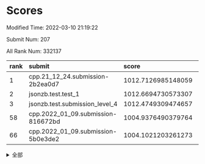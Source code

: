 # Scores

Modified Time: 2022-03-10 21:19:22

Submit Num: 207

All Rank Num: 332137

| rank |               submit               |       score        |       sigma        | pk_num |
| :--- | :--------------------------------- | :----------------- | :----------------- | :----- |
| 1    | cpp.21_12_24.submission-2b2ea0d7   | 1012.7126985148059 | 0.8138967666246291 | 6419   |
| 2    | jsonzb.test.test_1                 | 1012.6694730573307 | 0.8063428455295194 | 6416   |
| 3    | jsonzb.test.submission_level_4     | 1012.4749309474657 | 0.804532565285976  | 6420   |
| 58   | cpp.2022_01_09.submission-816672bd | 1004.9376490379764 | 0.7257658434029934 | 6417   |
| 66   | cpp.2022_01_09.submission-5b0e3de2 | 1004.1021203261273 | 0.7145647912186084 | 6413   |


<details>
<summary>全部</summary>

| rank |                 submit                 |       score        |       sigma        | pk_num |
| :--- | :------------------------------------- | :----------------- | :----------------- | :----- |
| 1    | cpp.21_12_24.submission-2b2ea0d7       | 1012.7126985148059 | 0.8138967666246291 | 6419   |
| 2    | jsonzb.test.test_1                     | 1012.6694730573307 | 0.8063428455295194 | 6416   |
| 3    | jsonzb.test.submission_level_4         | 1012.4749309474657 | 0.804532565285976  | 6420   |
| 4    | gobigger.level_3.submission_level_3_17 | 1011.5950233995568 | 0.7857160031449392 | 6420   |
| 5    | gobigger.level_3.submission_level_3_45 | 1011.5380519662824 | 0.7687146265834793 | 6417   |
| 6    | gobigger.level_3.submission_level_3_41 | 1011.347259408072  | 0.7769167285065364 | 6419   |
| 7    | gobigger.level_3.submission_level_3_6  | 1011.1482857173951 | 0.7661541299555503 | 6421   |
| 8    | gobigger.level_3.submission_level_3_49 | 1011.1371249708044 | 0.7838319626763048 | 6418   |
| 9    | gobigger.level_3.submission_level_3_1  | 1010.7624146726127 | 0.7836855034363798 | 6409   |
| 10   | gobigger.level_3.submission_level_3_43 | 1010.6743642534424 | 0.7799676215791462 | 6421   |
| 11   | gobigger.level_3.submission_level_3_14 | 1010.6723487121635 | 0.750431892900022  | 6419   |
| 12   | gobigger.level_3.submission_level_3_46 | 1010.5969769169556 | 0.7499034246564312 | 6417   |
| 13   | gobigger.level_3.submission_level_3_4  | 1010.5935436141674 | 0.7634269169667987 | 6419   |
| 14   | gobigger.level_3.submission_level_3_39 | 1010.4157370512293 | 0.768271165369102  | 6422   |
| 15   | gobigger.level_3.submission_level_3_36 | 1010.3690615818108 | 0.7714241086089363 | 6415   |
| 16   | gobigger.level_3.submission_level_3_22 | 1010.3454291142807 | 0.7544357724082771 | 6422   |
| 17   | gobigger.level_3.submission_level_3_0  | 1010.3395633002175 | 0.7641965083296149 | 6415   |
| 18   | gobigger.level_3.submission_level_3_48 | 1010.278453264642  | 0.7578686390756136 | 6419   |
| 19   | gobigger.level_3.submission_level_3_8  | 1010.2313826735518 | 0.7384454267089852 | 6423   |
| 20   | gobigger.level_3.submission_level_3_38 | 1010.2215125444377 | 0.740806322539479  | 6422   |
| 21   | gobigger.level_3.submission_level_3_42 | 1010.2119459146279 | 0.7583964866069784 | 6416   |
| 22   | gobigger.level_3.submission_level_3_12 | 1010.1559793953347 | 0.7667034108091317 | 6422   |
| 23   | gobigger.level_3.submission_level_3_23 | 1010.1424756378133 | 0.7678299569916864 | 6421   |
| 24   | gobigger.level_3.submission_level_3_25 | 1010.1261172153539 | 0.7752810140262854 | 6418   |
| 25   | gobigger.level_3.submission_level_3_37 | 1010.0980831562571 | 0.7985715626605501 | 6420   |
| 26   | gobigger.level_3.submission_level_3_11 | 1010.0432079938502 | 0.7407412251643741 | 6420   |
| 27   | gobigger.level_3.submission_level_3_13 | 1010.0338001882758 | 0.7574767118694692 | 6421   |
| 28   | gobigger.level_3.submission_level_3_31 | 1010.0217244164625 | 0.7491313714114992 | 6419   |
| 29   | gobigger.level_3.submission_level_3_30 | 1009.9405448061768 | 0.757179023961634  | 6417   |
| 30   | gobigger.level_3.submission_level_3_28 | 1009.9335083496123 | 0.7657789561079669 | 6421   |
| 31   | gobigger.level_3.submission_level_3_26 | 1009.8666222878926 | 0.7617548142907423 | 6416   |
| 32   | gobigger.level_3.submission_level_3_19 | 1009.853240511831  | 0.7392544630497412 | 6417   |
| 33   | gobigger.level_3.submission_level_3_5  | 1009.7704908058275 | 0.7489834574070251 | 6415   |
| 34   | gobigger.level_3.submission_level_3_29 | 1009.7219735348161 | 0.7575263857635396 | 6416   |
| 35   | gobigger.level_3.submission_level_3_32 | 1009.699336250386  | 0.732877741174788  | 6415   |
| 36   | gobigger.level_3.submission_level_3_16 | 1009.6895616261028 | 0.7377759152363026 | 6416   |
| 37   | gobigger.level_3.submission_level_3_9  | 1009.6502349265825 | 0.7610397358475844 | 6416   |
| 38   | gobigger.level_3.submission_level_3_10 | 1009.6466003054678 | 0.7506772331141164 | 6419   |
| 39   | gobigger.level_3.submission_level_3_2  | 1009.6393107922617 | 0.7649798798403153 | 6414   |
| 40   | gobigger.level_3.submission_level_3_7  | 1009.6356348942339 | 0.7505262899231777 | 6422   |
| 41   | gobigger.level_3.submission_level_3_44 | 1009.6300839534596 | 0.7415589201409292 | 6414   |
| 42   | gobigger.level_3.submission_level_3_24 | 1009.5324001234148 | 0.7513300342267393 | 6420   |
| 43   | gobigger.level_3.submission_level_3_34 | 1009.3799204295218 | 0.7632748122723636 | 6419   |
| 44   | gobigger.level_3.submission_level_3_21 | 1009.3385529251163 | 0.7600455351144674 | 6417   |
| 45   | gobigger.level_3.submission_level_3_33 | 1009.3153375316763 | 0.7319060188134681 | 6419   |
| 46   | gobigger.level_3.submission_level_3_3  | 1009.2448793228923 | 0.7442811910989231 | 6419   |
| 47   | gobigger.level_3.submission_level_3_35 | 1009.2336975792315 | 0.7278691705002357 | 6418   |
| 48   | gobigger.level_3.submission_level_3_27 | 1009.1951924383307 | 0.7740403230880805 | 6418   |
| 49   | gobigger.level_3.submission_level_3_40 | 1009.0558754883169 | 0.7549398258917327 | 6415   |
| 50   | gobigger.level_3.submission_level_3_15 | 1008.7055041194391 | 0.7491270345842913 | 6422   |
| 51   | gobigger.level_3.submission_level_3_20 | 1008.5610207261199 | 0.7507134736575934 | 6419   |
| 52   | gobigger.level_3.submission_level_3_47 | 1008.2927435324817 | 0.7364774323425675 | 6422   |
| 53   | gobigger.level_3.submission_level_3_18 | 1008.2766335965947 | 0.7534691593661392 | 6413   |
| 54   | gobigger.level_1.submission_level_1_26 | 1005.3224006450533 | 0.7162526440641056 | 6410   |
| 55   | gobigger.level_1.submission_level_1_19 | 1005.2364460979126 | 0.7270427685439941 | 6423   |
| 56   | gobigger.level_1.submission_level_1_46 | 1005.0570609343905 | 0.733229927849076  | 6420   |
| 57   | gobigger.level_1.submission_level_1_29 | 1004.9382069417821 | 0.7223220946437509 | 6419   |
| 58   | cpp.2022_01_09.submission-816672bd     | 1004.9376490379764 | 0.7257658434029934 | 6417   |
| 59   | gobigger.level_1.submission_level_1_2  | 1004.8221965814487 | 0.733166721796598  | 6420   |
| 60   | gobigger.level_1.submission_level_1_39 | 1004.725705973983  | 0.7219604171105984 | 6418   |
| 61   | gobigger.level_1.submission_level_1_6  | 1004.621624940962  | 0.7103538548057555 | 6422   |
| 62   | gobigger.level_1.submission_level_1_9  | 1004.3932034859746 | 0.7257787811967864 | 6418   |
| 63   | gobigger.level_1.submission_level_1_16 | 1004.3545476068592 | 0.7309421771608337 | 6422   |
| 64   | gobigger.level_1.submission_level_1_30 | 1004.1297922126772 | 0.7187260755234345 | 6417   |
| 65   | gobigger.level_1.submission_level_1_32 | 1004.1282109314482 | 0.7309863603868084 | 6419   |
| 66   | cpp.2022_01_09.submission-5b0e3de2     | 1004.1021203261273 | 0.7145647912186084 | 6413   |
| 67   | gobigger.level_1.submission_level_1_15 | 1004.0880076198764 | 0.7258112279872097 | 6418   |
| 68   | gobigger.level_1.submission_level_1_18 | 1004.0764108967943 | 0.7280679606920792 | 6419   |
| 69   | gobigger.level_1.submission_level_1_17 | 1004.0760742114956 | 0.7210018365834391 | 6418   |
| 70   | gobigger.level_1.submission_level_1_31 | 1003.9774855264957 | 0.717414791130026  | 6420   |
| 71   | gobigger.level_1.submission_level_1_4  | 1003.9638433631842 | 0.7103073360149172 | 6423   |
| 72   | gobigger.level_1.submission_level_1_48 | 1003.9412761979211 | 0.7091188535457862 | 6416   |
| 73   | gobigger.level_1.submission_level_1_12 | 1003.9109224464644 | 0.7267936218617802 | 6417   |
| 74   | gobigger.level_1.submission_level_1_11 | 1003.899442649215  | 0.7165842591679317 | 6419   |
| 75   | gobigger.level_1.submission_level_1_49 | 1003.8948127001623 | 0.7174588002381853 | 6419   |
| 76   | gobigger.level_1.submission_level_1_20 | 1003.8030707315246 | 0.7155505488254321 | 6412   |
| 77   | gobigger.level_1.submission_level_1_14 | 1003.784232586492  | 0.7254349226037873 | 6420   |
| 78   | gobigger.level_1.submission_level_1_25 | 1003.6882589337079 | 0.7260397866072281 | 6416   |
| 79   | gobigger.level_1.submission_level_1_37 | 1003.6688088056036 | 0.7110604714598094 | 6416   |
| 80   | gobigger.level_1.submission_level_1_44 | 1003.5703112776685 | 0.7195296889045907 | 6419   |
| 81   | gobigger.level_1.submission_level_1_27 | 1003.5160776901336 | 0.718281535423332  | 6420   |
| 82   | gobigger.level_1.submission_level_1_8  | 1003.4302692709657 | 0.7207161874022086 | 6414   |
| 83   | gobigger.level_1.submission_level_1_35 | 1003.4191153076691 | 0.7108844024638704 | 6418   |
| 84   | gobigger.level_1.submission_level_1_7  | 1003.2678367542286 | 0.7128369161795495 | 6419   |
| 85   | gobigger.level_1.submission_level_1_13 | 1003.2329003510038 | 0.713452012277703  | 6419   |
| 86   | gobigger.level_1.submission_level_1_45 | 1003.2224387770885 | 0.7150184439238984 | 6413   |
| 87   | gobigger.level_1.submission_level_1_28 | 1003.1585715188005 | 0.7095241458505133 | 6419   |
| 88   | gobigger.level_1.submission_level_1_5  | 1003.1318098447341 | 0.7126801022752729 | 6419   |
| 89   | gobigger.level_1.submission_level_1_42 | 1003.1156761941284 | 0.717707428590691  | 6420   |
| 90   | gobigger.level_1.submission_level_1_3  | 1003.0796245727726 | 0.721704016043041  | 6416   |
| 91   | gobigger.level_1.submission_level_1_36 | 1002.9944605487261 | 0.7204661220025069 | 6417   |
| 92   | gobigger.level_1.submission_level_1_40 | 1002.9794455211073 | 0.7055583187753652 | 6420   |
| 93   | gobigger.level_1.submission_level_1_43 | 1002.9732766604016 | 0.7124622766108631 | 6421   |
| 94   | gobigger.level_1.submission_level_1_33 | 1002.9042557983777 | 0.7208055349331279 | 6416   |
| 95   | gobigger.level_1.submission_level_1_0  | 1002.8214619136041 | 0.7184447261901868 | 6421   |
| 96   | gobigger.level_1.submission_level_1_38 | 1002.773123897999  | 0.7189722016654632 | 6422   |
| 97   | gobigger.level_1.submission_level_1_21 | 1002.7654887986906 | 0.7136067681000815 | 6422   |
| 98   | gobigger.level_1.submission_level_1_34 | 1002.6903237607695 | 0.7054013581744437 | 6413   |
| 99   | gobigger.level_1.submission_level_1_23 | 1002.6873008093444 | 0.7115857244155684 | 6416   |
| 100  | gobigger.level_1.submission_level_1_24 | 1002.4640844627804 | 0.7132934461611491 | 6422   |
| 101  | gobigger.level_1.submission_level_1_1  | 1002.3507261900975 | 0.7159254574226503 | 6421   |
| 102  | gobigger.level_1.submission_level_1_22 | 1002.3058473749564 | 0.7130481490674366 | 6415   |
| 103  | gobigger.level_1.submission_level_1_10 | 1002.2686548233619 | 0.7138362211768318 | 6421   |
| 104  | gobigger.level_1.submission_level_1_41 | 1001.9996520460463 | 0.707206846990281  | 6417   |
| 105  | gobigger.level_1.submission_level_1_47 | 1001.954803817924  | 0.7215072087658166 | 6421   |
| 106  | gobigger.random.submission_random_15   | 997.8597850766279  | 0.7147450749647318 | 6417   |
| 107  | gobigger.random.submission_random_46   | 997.4445111413161  | 0.7106687073013055 | 6420   |
| 108  | gobigger.random.submission_random_43   | 997.2641666596692  | 0.7018019848405039 | 6414   |
| 109  | gobigger.random.submission_random_33   | 997.1937799335598  | 0.7141632118207968 | 6419   |
| 110  | gobigger.random.submission_random_48   | 997.188029671667   | 0.7097146148945914 | 6415   |
| 111  | gobigger.random.submission_random_30   | 996.8829852414475  | 0.7252171788209761 | 6418   |
| 112  | gobigger.random.submission_random_5    | 996.740056800215   | 0.7230313155211139 | 6415   |
| 113  | gobigger.random.submission_random_31   | 996.6135315377305  | 0.7024166272149336 | 6422   |
| 114  | gobigger.random.submission_random_49   | 996.5676916625729  | 0.7146536880921894 | 6418   |
| 115  | gobigger.random.submission_random_32   | 996.4440515222994  | 0.7136599332812765 | 6410   |
| 116  | gobigger.random.submission_random_11   | 996.3892126238574  | 0.7202161057053919 | 6419   |
| 117  | gobigger.random.submission_random_24   | 996.3787098792689  | 0.7179148678093908 | 6419   |
| 118  | gobigger.random.submission_random_6    | 996.2516473187758  | 0.7064006643338556 | 6421   |
| 119  | gobigger.random.submission_random_41   | 996.2437485053891  | 0.7151343088296971 | 6417   |
| 120  | gobigger.random.submission_random_29   | 996.2145318671679  | 0.7157242070471955 | 6421   |
| 121  | gobigger.random.submission_random_22   | 996.2129008651939  | 0.705364148204911  | 6419   |
| 122  | gobigger.random.submission_random_12   | 996.1583668796819  | 0.7110900497811317 | 6420   |
| 123  | gobigger.random.submission_random_9    | 996.1419611760608  | 0.6966513116561519 | 6417   |
| 124  | gobigger.random.submission_random_8    | 996.1359494847259  | 0.7145451344031223 | 6419   |
| 125  | gobigger.random.submission_random_13   | 996.1106815747138  | 0.7134236908774508 | 6418   |
| 126  | gobigger.random.submission_random_23   | 996.1043783907871  | 0.7125205880957216 | 6422   |
| 127  | gobigger.random.submission_random_37   | 996.0111424660504  | 0.7083897503205084 | 6419   |
| 128  | gobigger.random.submission_random_21   | 995.9924802316906  | 0.7137154680926212 | 6423   |
| 129  | gobigger.random.submission_random_19   | 995.9615192334567  | 0.6980090939065142 | 6415   |
| 130  | gobigger.random.submission_random_25   | 995.9578756520065  | 0.7123543077903416 | 6416   |
| 131  | gobigger.random.submission_random_42   | 995.9458992378579  | 0.7229624682034885 | 6420   |
| 132  | gobigger.random.submission_random_47   | 995.9221814860541  | 0.7164077981041151 | 6418   |
| 133  | gobigger.random.submission_random_36   | 995.8952668131228  | 0.713350656937796  | 6420   |
| 134  | gobigger.random.submission_random_26   | 995.8104694564463  | 0.7099447711166604 | 6417   |
| 135  | gobigger.random.submission_random_2    | 995.7434099058885  | 0.704774348549523  | 6418   |
| 136  | gobigger.random.submission_random_45   | 995.7182981874859  | 0.7045269707715386 | 6415   |
| 137  | gobigger.random.submission_random_35   | 995.6996069068882  | 0.7067523825148165 | 6422   |
| 138  | gobigger.random.submission_random_44   | 995.6659664951233  | 0.7133624409604508 | 6418   |
| 139  | gobigger.random.submission_random_34   | 995.6338365164539  | 0.7071140520731073 | 6420   |
| 140  | gobigger.random.submission_random_17   | 995.6289660301446  | 0.7125744786701504 | 6413   |
| 141  | gobigger.random.submission_random_0    | 995.6093491806012  | 0.699907140174633  | 6422   |
| 142  | gobigger.random.submission_random_1    | 995.55780535104    | 0.7175705983077795 | 6413   |
| 143  | gobigger.random.submission_random_27   | 995.5065052831584  | 0.7155027987538642 | 6422   |
| 144  | gobigger.random.submission_random_18   | 995.5032782553963  | 0.7220115155056985 | 6425   |
| 145  | gobigger.random.submission_random_16   | 995.3628073222026  | 0.7117630046505967 | 6418   |
| 146  | gobigger.random.submission_random_39   | 995.2629598768315  | 0.7178089675348294 | 6417   |
| 147  | gobigger.random.submission_random_7    | 995.2399462257539  | 0.7212630016217659 | 6416   |
| 148  | gobigger.random.submission_random_4    | 995.191729883951   | 0.7019842922022113 | 6412   |
| 149  | gobigger.random.submission_random_14   | 995.1832999077018  | 0.7317447109139429 | 6415   |
| 150  | gobigger.random.submission_random_40   | 995.116018136974   | 0.7155083247541564 | 6417   |
| 151  | gobigger.random.submission_random_10   | 995.1031568135375  | 0.7120914403298628 | 6416   |
| 152  | gobigger.random.submission_random_38   | 995.0234802640174  | 0.7255778363506631 | 6424   |
| 153  | gobigger.random.submission_random_20   | 994.9275254092729  | 0.7199821767154092 | 6417   |
| 154  | gobigger.random.submission_random_3    | 994.7749034260559  | 0.7186971032892601 | 6422   |
| 155  | gobigger.random.submission_random_28   | 994.4155843678229  | 0.7093854201560451 | 6423   |
| 156  | gobigger.level_2.submission_level_2_9  | 993.6367172832728  | 0.73688572342021   | 6420   |
| 157  | gobigger.level_2.submission_level_2_33 | 993.2768388361696  | 0.7390295539137753 | 6416   |
| 158  | gobigger.level_2.submission_level_2_30 | 993.2294369819696  | 0.7413010617700069 | 6416   |
| 159  | gobigger.level_2.submission_level_2_3  | 992.9298422502553  | 0.7475174653441475 | 6415   |
| 160  | gobigger.level_2.submission_level_2_19 | 992.8566873139027  | 0.7405124219982546 | 6416   |
| 161  | gobigger.level_2.submission_level_2_41 | 992.7837124857077  | 0.7417345086426198 | 6414   |
| 162  | gobigger.level_2.submission_level_2_5  | 992.7763018395057  | 0.7603461808777131 | 6414   |
| 163  | gobigger.level_2.submission_level_2_18 | 992.7209389680677  | 0.7374182250792157 | 6419   |
| 164  | gobigger.level_2.submission_level_2_20 | 992.605318244102   | 0.7417250188538805 | 6416   |
| 165  | gobigger.level_2.submission_level_2_12 | 992.5396338851119  | 0.7446629204131094 | 6420   |
| 166  | gobigger.level_2.submission_level_2_10 | 992.530216917835   | 0.7488001272477277 | 6421   |
| 167  | gobigger.level_2.submission_level_2_31 | 992.520107146767   | 0.7295319011863586 | 6419   |
| 168  | gobigger.level_2.submission_level_2_2  | 992.452631974588   | 0.7324203708900593 | 6417   |
| 169  | gobigger.level_2.submission_level_2_49 | 992.4216563966766  | 0.7399870633935677 | 6421   |
| 170  | gobigger.level_2.submission_level_2_21 | 992.270349268097   | 0.7682927290291692 | 6413   |
| 171  | gobigger.level_2.submission_level_2_39 | 992.2236410923175  | 0.7567361557699513 | 6418   |
| 172  | gobigger.level_2.submission_level_2_27 | 992.2074413632722  | 0.7487638482525422 | 6420   |
| 173  | gobigger.level_2.submission_level_2_48 | 992.1817975321806  | 0.7552053104702898 | 6416   |
| 174  | gobigger.level_2.submission_level_2_36 | 992.1691541782518  | 0.7680751098247005 | 6422   |
| 175  | gobigger.level_2.submission_level_2_8  | 992.1255841467373  | 0.7425892621267095 | 6420   |
| 176  | gobigger.level_2.submission_level_2_28 | 992.1147771176978  | 0.7524346785863179 | 6418   |
| 177  | gobigger.level_2.submission_level_2_1  | 992.0835827748945  | 0.7569340480431468 | 6413   |
| 178  | gobigger.level_2.submission_level_2_40 | 992.0795441252724  | 0.745106443121586  | 6416   |
| 179  | gobigger.level_2.submission_level_2_11 | 992.0491035073836  | 0.7420549798801241 | 6414   |
| 180  | gobigger.level_2.submission_level_2_43 | 992.0480118171931  | 0.7430758453570262 | 6413   |
| 181  | gobigger.level_2.submission_level_2_32 | 992.0353601252407  | 0.7369651240142976 | 6416   |
| 182  | gobigger.level_2.submission_level_2_0  | 991.8465632884862  | 0.7778491028563845 | 6409   |
| 183  | gobigger.level_2.submission_level_2_38 | 991.7683599846118  | 0.7649761838988481 | 6419   |
| 184  | gobigger.level_2.submission_level_2_13 | 991.7284406839024  | 0.7474143928292404 | 6418   |
| 185  | gobigger.level_2.submission_level_2_24 | 991.7241192673039  | 0.7517601661144949 | 6419   |
| 186  | gobigger.level_2.submission_level_2_37 | 991.6992615554873  | 0.7593762848032205 | 6423   |
| 187  | gobigger.level_2.submission_level_2_45 | 991.6821558199905  | 0.7718470176472139 | 6420   |
| 188  | gobigger.level_2.submission_level_2_26 | 991.5192004043397  | 0.7385086321701632 | 6419   |
| 189  | gobigger.level_2.submission_level_2_35 | 991.5142150726166  | 0.7569506812443443 | 6423   |
| 190  | gobigger.level_2.submission_level_2_25 | 991.4366189058104  | 0.7584594594631859 | 6416   |
| 191  | gobigger.level_2.submission_level_2_15 | 991.4275109381317  | 0.758185446334502  | 6418   |
| 192  | gobigger.level_2.submission_level_2_7  | 991.344826775758   | 0.7484855208573429 | 6420   |
| 193  | gobigger.level_2.submission_level_2_46 | 991.3081258139662  | 0.7607741945825867 | 6418   |
| 194  | gobigger.level_2.submission_level_2_17 | 991.3053550792231  | 0.763623547115244  | 6414   |
| 195  | gobigger.level_2.submission_level_2_4  | 991.2542610168161  | 0.7630554585329782 | 6421   |
| 196  | gobigger.level_2.submission_level_2_44 | 991.2289039528258  | 0.7576239564290526 | 6418   |
| 197  | gobigger.level_2.submission_level_2_47 | 991.1723259571219  | 0.7539308098210485 | 6420   |
| 198  | gobigger.level_2.submission_level_2_16 | 991.1486825047717  | 0.7440544842512565 | 6413   |
| 199  | gobigger.level_2.submission_level_2_22 | 991.1402270834352  | 0.7499580945703084 | 6422   |
| 200  | gobigger.level_2.submission_level_2_42 | 991.0906991153885  | 0.7567120363191869 | 6421   |
| 201  | gobigger.level_2.submission_level_2_14 | 990.9926238626097  | 0.7545933401073133 | 6416   |
| 202  | gobigger.level_2.submission_level_2_23 | 990.9720448476288  | 0.7502176593661586 | 6417   |
| 203  | gobigger.level_2.submission_level_2_29 | 990.7012959708109  | 0.7765315640614181 | 6418   |
| 204  | gobigger.level_2.submission_level_2_34 | 990.5886633182078  | 0.7500615085818889 | 6419   |
| 205  | gobigger.level_2.submission_level_2_6  | 990.2923685353272  | 0.7732923495978683 | 6420   |
| 206  | gobigger.none.submission_none_0        | 977.3734815123161  | 1.2897801703141005 | 6418   |
| 207  | gobigger.none.submission_none_1        | 976.3356143467715  | 1.3611834019536169 | 6415   |

</details>